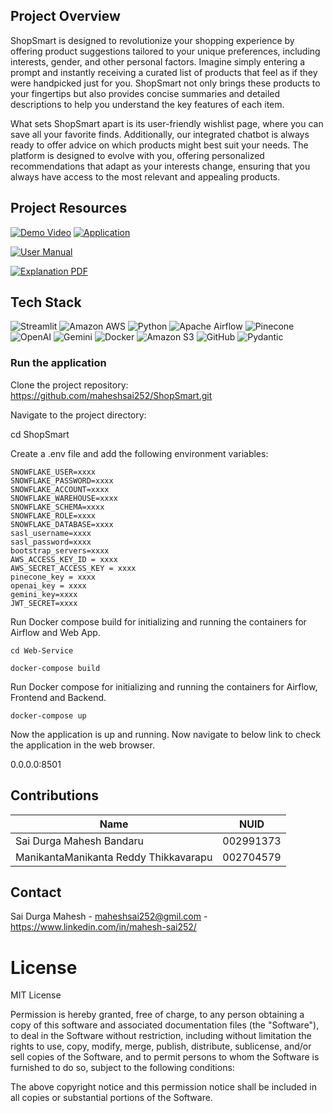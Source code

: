 ## Project Overview
ShopSmart is designed to revolutionize your shopping experience by offering product suggestions tailored to your unique preferences, including interests, gender, and other personal factors. Imagine simply entering a prompt and instantly receiving a curated list of products that feel as if they were handpicked just for you. ShopSmart not only brings these products to your fingertips but also provides concise summaries and detailed descriptions to help you understand the key features of each item.

What sets ShopSmart apart is its user-friendly wishlist page, where you can save all your favorite finds. Additionally, our integrated chatbot is always ready to offer advice on which products might best suit your needs. The platform is designed to evolve with you, offering personalized recommendations that adapt as your interests change, ensuring that you always have access to the most relevant and appealing products.

## Project Resources

[![Demo Video](https://img.shields.io/badge/-Demo%20Video-red?style=for-the-badge)](https://youtu.be/_LWDJBJQ2o4)
[![Application](https://img.shields.io/badge/-Live%20Application-yellow?style=for-the-badge)](http://18.117.231.7:8501/)

[![User Manual](https://img.shields.io/badge/-User%20Manual-green?style=for-the-badge)](https://docs.google.com/document/d/15pDnNdHlmCXaaEcZROz4v-op_vVbvMunByE-UpY5CHo/edit?usp=sharing)

[![Explanation PDF](https://img.shields.io/badge/-Explanation%20PDF-pink?style=for-the-badge)](https://github.com/maheshsai252/ShopSmart/blob/main/ShopSmart-UseCasesExplanation.pdf)

## Tech Stack
![Streamlit](https://img.shields.io/badge/Streamlit-FF4B4B?style=for-the-badge&logo=streamlit&logoColor=white)
![Amazon AWS](https://img.shields.io/badge/Amazon_AWS-FF9900?style=for-the-badge&logo=amazon-aws&logoColor=white)
![Python](https://img.shields.io/badge/Python-4B8BBE?style=for-the-badge&logo=python&logoColor=yellow)
![Apache Airflow](https://img.shields.io/badge/Apache_Airflow-00A7E1?style=for-the-badge&logo=apache-airflow&logoColor=white)
![Pinecone](https://img.shields.io/badge/Pinecone-6558F5?style=for-the-badge&logo=pinecone&logoColor=white)
![OpenAI](https://img.shields.io/badge/OpenAI-412991?style=for-the-badge&logo=openai&logoColor=white)
![Gemini](https://img.shields.io/badge/Gemini-purple?style=for-the-badge)
![Docker](https://img.shields.io/badge/Docker-0db7ed?style=for-the-badge&logo=docker&logoColor=white)
![Amazon S3](https://img.shields.io/badge/Amazon_S3-F7CA18?style=for-the-badge&logo=amazon-s3&logoColor=white)
![GitHub](https://img.shields.io/badge/GitHub-100000?style=for-the-badge&logo=github&logoColor=white)
![Pydantic](https://img.shields.io/badge/Pydantic-2D9CDB?style=for-the-badge&logo=pydantic&logoColor=white)

### Run the application

Clone the project repository:
https://github.com/maheshsai252/ShopSmart.git

Navigate to the project directory:

cd ShopSmart

Create a .env file and add the following environment variables:
```
SNOWFLAKE_USER=xxxx
SNOWFLAKE_PASSWORD=xxxx
SNOWFLAKE_ACCOUNT=xxxx
SNOWFLAKE_WAREHOUSE=xxxx
SNOWFLAKE_SCHEMA=xxxx
SNOWFLAKE_ROLE=xxxx
SNOWFLAKE_DATABASE=xxxx
sasl_username=xxxx
sasl_password=xxxx
bootstrap_servers=xxxx
AWS_ACCESS_KEY_ID = xxxx
AWS_SECRET_ACCESS_KEY = xxxx
pinecone_key = xxxx
openai_key = xxxx
gemini_key=xxxx
JWT_SECRET=xxxx
```

Run Docker compose build for initializing and running the containers for Airflow and Web App.

```
cd Web-Service

docker-compose build
```

Run Docker compose for initializing and running the containers for Airflow, Frontend and Backend.

```
docker-compose up
```

Now the application is up and running. Now navigate to below link to check the application in the web browser.

0.0.0.0:8501
## Contributions
| Name                                      | NUID       |
|-------------------------------------------|------------|
| Sai Durga Mahesh Bandaru                  | 002991373  |
| ManikantaManikanta Reddy Thikkavarapu     | 002704579  |

## Contact

Sai Durga Mahesh - maheshsai252@gmil.com - https://www.linkedin.com/in/mahesh-sai252/
# License

MIT License

Permission is hereby granted, free of charge, to any person obtaining a copy of this software and associated documentation files (the "Software"), to deal in the Software without restriction, including without limitation the rights to use, copy, modify, merge, publish, distribute, sublicense, and/or sell copies of the Software, and to permit persons to whom the Software is furnished to do so, subject to the following conditions:

The above copyright notice and this permission notice shall be included in all copies or substantial portions of the Software.
